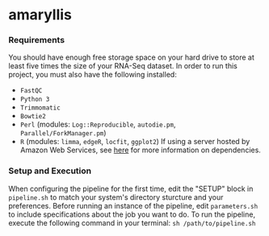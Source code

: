 # amaryllis

### Requirements

You should have enough free storage space on your hard drive to store at least
five times the size of your RNA-Seq dataset.
In order to run this project, you must also have the following installed:
- `FastQC`
- `Python 3`
- `Trimmomatic`
- `Bowtie2`
- `Perl` (modules: `Log::Reproducible`, `autodie.pm`, `Parallel/ForkManager.pm`)
- `R` (modules: `limma`, `edgeR`, `locfit`, `ggplot2`)
If using a server hosted by Amazon Web Services, see
[here](https://gist.github.com/mfcovington/27746b491743ababf32cbadd49846730)
for more information on dependencies.

### Setup and Execution

When configuring the pipeline for the first time, edit the "SETUP" block in
`pipeline.sh` to match your system's directory sturcture and your preferences.
Before running an instance of the pipeline, edit `parameters.sh` to include
specifications about the job you want to do.
To run the pipeline, execute the following command in your terminal:
    `sh /path/to/pipeline.sh`
